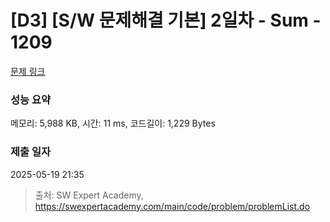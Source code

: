 # [D3] [S/W 문제해결 기본] 2일차 - Sum - 1209 

[문제 링크](https://swexpertacademy.com/main/code/problem/problemDetail.do?contestProbId=AV13_BWKACUCFAYh) 

### 성능 요약

메모리: 5,988 KB, 시간: 11 ms, 코드길이: 1,229 Bytes

### 제출 일자

2025-05-19 21:35



> 출처: SW Expert Academy, https://swexpertacademy.com/main/code/problem/problemList.do